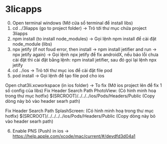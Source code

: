 # 3licapps
0. Open terminal windows (Mở cửa sổ terminal để install libs)
1. cd ../3liapps (go to project folder) -> Trỏ tới thư mục chứa project 3liapps
2. npm install (to install node_modules) -> Gọi lệnh npm install để cài đặt node_module (libs)
3. npx jetify (if not foud error, then install -> npm install jetifier and run -> npx jetify again) -> Gọi lệnh npx jetify để fix androidX, nếu báo lỗi chưa cài đặt thì cài đặt bằng lệnh:  npm install jetifier, sau đó gọi lại lệnh npx jetify
4. cd ../ios -> Trỏ tới thư mục ios để cài đặt file pod
5. pod install -> Gọi lệnh để tạo file pod cho ios

Open chat3li.xcworkspace (in ios folder) -> To fix (Mở ios project lên để fix 1 số config của libs)
Fix Header Search Path PhotoView: (Có hình minh hoạ trong thư mục hotfix)
$(SRCROOT)/../../../ios/Pods/Headers/Public (Copy dòng này bỏ vào header searh path)

Fix Header Search Path SplashScreen: (Có hình minh hoạ trong thư mục hotfix)
$(SRCROOT)/../../../../ios/Pods/Headers/Public (Copy dòng này bỏ vào header searh path)

6. Enable PNS (Push) in ios -> 
https://help.apple.com/xcode/mac/current/#/devdfd3d04a1
